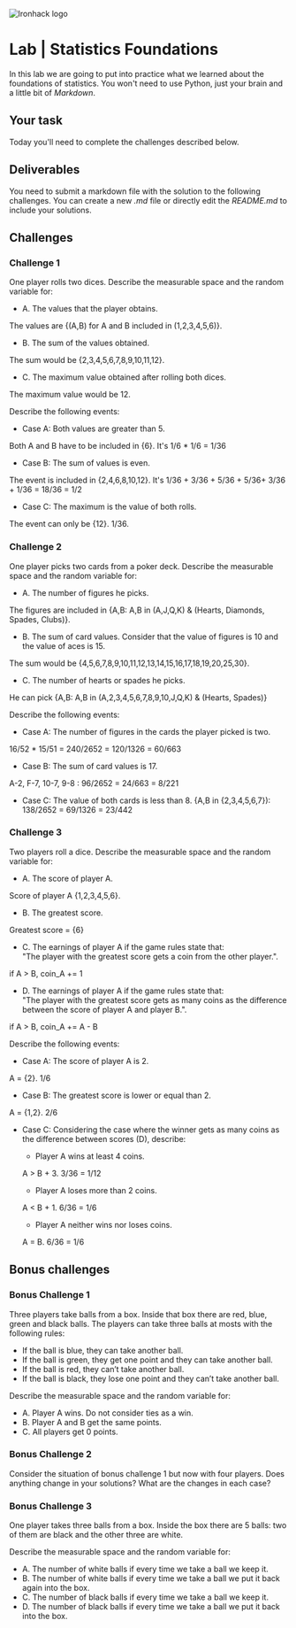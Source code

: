 ![Ironhack logo](https://i.imgur.com/1QgrNNw.png)

# Lab | Statistics Foundations
In this lab we are going to put into practice what we learned about the foundations of statistics. You won't need to use Python, just your brain and a little bit of *Markdown*. 

## Your task
Today you'll need to complete the challenges described below.

## Deliverables
You need to submit a markdown file with the solution to the following challenges. You can create a new *.md* file or directly edit the *README.md* to include your solutions.

## Challenges
### Challenge 1
One player rolls two dices. Describe the measurable space and the random variable for:
* A. The values that the player obtains.

The values are {(A,B) for A and B included in (1,2,3,4,5,6)}.

* B. The sum of the values obtained.

The sum would be {2,3,4,5,6,7,8,9,10,11,12}.

* C. The maximum value obtained after rolling both dices.

The maximum value would be 12.

Describe the following events:
* Case A: Both values are greater than 5.

Both A and B have to be included in {6}. It's 1/6 * 1/6 = 1/36

* Case B: The sum of values is even.

The event is included in {2,4,6,8,10,12}. It's 1/36 + 3/36 + 5/36 + 5/36+ 3/36 + 1/36 = 18/36 = 1/2

* Case C: The maximum is the value of both rolls.

The event can only be {12}. 1/36.

### Challenge 2
One player picks two cards from a poker deck. Describe the measurable space and the random variable for:
* A. The number of figures he picks.

The figures are included in {A,B: A,B in (A,J,Q,K) & (Hearts, Diamonds, Spades, Clubs)}.

* B. The sum of card values. Consider that the value of figures is 10 and the value of aces is 15.

The sum would be {4,5,6,7,8,9,10,11,12,13,14,15,16,17,18,19,20,25,30}.

* C. The number of hearts or spades he picks.

He can pick {A,B: A,B in (A,2,3,4,5,6,7,8,9,10,J,Q,K) & (Hearts, Spades)}

Describe the following events:
* Case A: The number of figures in the cards the player picked is two.

16/52 * 15/51 =  240/2652 = 120/1326 = 60/663

* Case B: The sum of card values is 17.

A-2, F-7, 10-7, 9-8 : 96/2652 = 24/663 = 8/221

* Case C: The value of both cards is less than 8.
{A,B in {2,3,4,5,6,7}): 138/2652 = 69/1326 = 23/442

### Challenge 3
Two players roll a dice. Describe the measurable space and the random variable for:
* A. The score of player A.

Score of player A {1,2,3,4,5,6}.

* B. The greatest score.

Greatest score = {6}

* C. The earnings of player A if the game rules state that:  
"The player with the greatest score gets a coin from the other player.".

if A > B, coin_A += 1

* D. The earnings of player A if the game rules state that:  
"The player with the greatest score gets as many coins as the difference between the score of player A and player B.". 

if A > B, coin_A += A - B

Describe the following events:
* Case A: The score of player A is 2.

A = {2}. 1/6

* Case B: The greatest score is lower or equal than 2.

A = {1,2}. 2/6

* Case C: Considering the case where the winner gets as many coins as the difference between scores (D), describe: 
  * Player A wins at least 4 coins.
  
  A > B + 3. 3/36 = 1/12
  
  * Player A loses more than 2 coins.

  A < B + 1. 6/36 = 1/6

  * Player A neither wins nor loses coins.

  A = B. 6/36 = 1/6

## Bonus challenges
### Bonus Challenge 1
Three players take balls from a box. Inside that box there are red, blue, green and black balls. The players can take three balls at mosts with the following rules:

* If the ball is blue, they can take another ball.
* If the ball is green, they get one point and they can take another ball.
* If the ball is red, they can’t take another ball.
* If the ball is black, they lose one point and they can’t take another ball.

Describe the measurable space and the random variable for:
* A. Player A wins. Do not consider ties as a win.
* B. Player A and B get the same points.
* C. All players get 0 points.

### Bonus Challenge 2
Consider the situation of bonus challenge 1 but now with four players. Does anything change in your solutions? What are the changes in each case?

### Bonus Challenge 3
One player takes three balls from a box. Inside the box there are 5 balls: two of them are black and the other three are white. 

Describe the measurable space and the random variable for:
* A. The number of white balls if every time we take a ball we keep it.
* B. The number of white balls if every time we take a ball we put it back again into the box.
* C. The number of black balls if every time we take a ball we keep it.
* D. The number of black balls if every time we take a ball we put it back into the box.